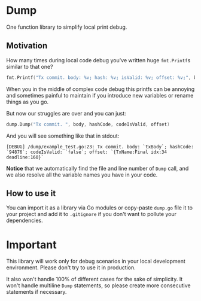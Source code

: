 # Dump
One function library to simplify local print debug.

## Motivation
How many times during local code debug you've written huge `fmt.Printf`s similar to that one?

```go
fmt.Printf("Tx commit. body: %v; hash: %v; isValid: %v; offset: %v;", body, hashCode, codeIsValid, offset)
```

When you in the middle of complex code debug this printfs can be annoying and sometimes painful to maintain if you introduce new variables or rename things as you go.

But now our struggles are over and you can just:

```go
dump.Dump("Tx commit. ", body, hashCode, codeIsValid, offset)
```

And you will see something like that in stdout:

```
[DEBUG] /dump/example_test.go:23: Tx commit. body: `txBody`; hashCode: `94876`; codeIsValid: `false`; offset: `{TxName:Final idx:34 deadline:160}`
```

**Notice** that we automatically find the file and line number of `Dump` call, and we also resolve all the variable names you have in your code.

## How to use it
You can import it as a library via Go modules or copy-paste `dump.go` file it to your project and add it to `.gitignore` if you don't want to pollute your dependencies.

# Important
This library will work only for debug scenarios in your local development environment. Please don't try to use it in production.

It also won't handle 100% of different cases for the sake of simplicity.
It won't handle multiline `Dump` statements, so please create more consecutive statements if necessary.